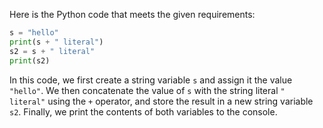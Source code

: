 Here is the Python code that meets the given requirements:
```python
s = "hello"
print(s + " literal")
s2 = s + " literal"
print(s2)
```
In this code, we first create a string variable `s` and assign it the value `"hello"`. We then concatenate the value of `s` with the string literal `" literal"` using the `+` operator, and store the result in a new string variable `s2`. Finally, we print the contents of both variables to the console.

